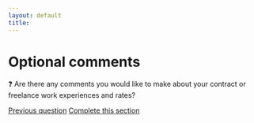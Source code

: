 ```yaml
---
layout: default
title: 
---
```


# Optional comments

:question: Are there any comments you would like to make about your contract or freelance work experiences and rates?

[Previous question](./Db_4_rates_confirmation.html)
[Complete this section](../0_intro_basis_main/0_4_main_form.html)